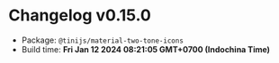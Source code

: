 # Changelog v0.15.0

- Package: `@tinijs/material-two-tone-icons`
- Build time: **Fri Jan 12 2024 08:21:05 GMT+0700 (Indochina Time)**

